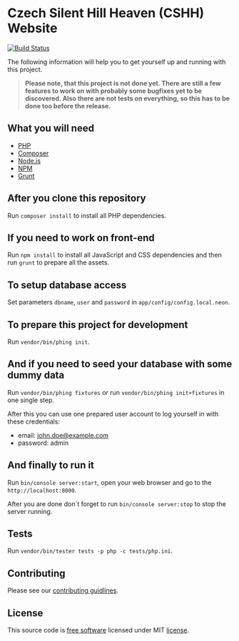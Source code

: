 # Czech Silent Hill Heaven (CSHH) Website

[![Build Status](https://travis-ci.org/CSHH/website.svg?branch=master)](https://travis-ci.org/CSHH/website)

The following information will help you to get yourself up and running with this project.

> **Please note, that this project is not done yet. There are still a few features to work on with probably some bugfixes yet to be discovered.
  Also there are not tests on everything, so this has to be done too before the release.**

## What you will need

* [PHP](http://php.net)
* [Composer](https://getcomposer.org)
* [Node.js](https://nodejs.org)
* [NPM](https://www.npmjs.com)
* [Grunt](https://gruntjs.com)

## After you clone this repository

Run `composer install` to install all PHP dependencies.

## If you need to work on front-end

Run `npm install` to install all JavaScript and CSS dependencies and then
run `grunt` to prepare all the assets.

## To setup database access

Set parameters `dbname`, `user` and `password` in `app/config/config.local.neon`.

## To prepare this project for development

Run `vendor/bin/phing init`.

## And if you need to seed your database with some dummy data

Run `vendor/bin/phing fixtures` or run `vendor/bin/phing init+fixtures` in one single step.

After this you can use one prepared user account to log yourself in with these credentials:

* email: john.doe@example.com
* password: admin

## And finally to run it

Run `bin/console server:start`, open your web browser and go to the `http://localhost:8000`.

After you are done don´t forget to run `bin/console server:stop` to stop the server running.

## Tests

Run `vendor/bin/tester tests -p php -c tests/php.ini`.

## Contributing

Please see our [contributing guidlines](contributing.md).

## License

This source code is [free software](http://www.gnu.org/philosophy/free-sw.html) licensed under MIT [license](license.md).
